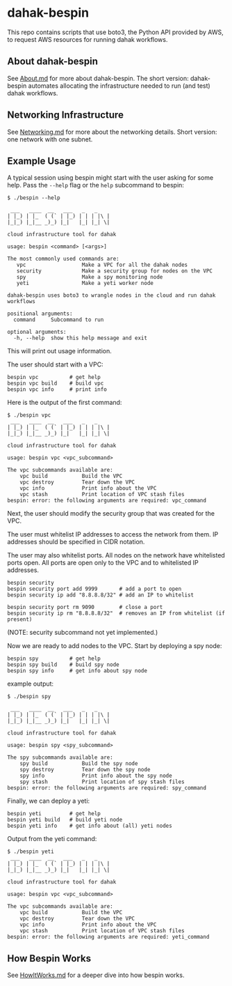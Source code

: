 # dahak-bespin

This repo contains scripts that use boto3, the Python API 
provided by AWS, to request AWS resources for running 
dahak workflows.

## About dahak-bespin

See [About.md](/About.md) for more about dahak-bespin.
The short version: dahak-bespin automates allocating
the infrastructure needed to run (and test) dahak workflows.

## Networking Infrastructure

See [Networking.md](/Networking.md) for more about the networking 
details. Short version: one network with one subnet.

## Example Usage

A typical session using bespin
might start with the user asking
for some help. Pass the `--help` flag
or the `help` subcommand to bespin:

```
$ ./bespin --help

 ___   ____  __   ___   _   _
| |_) | |_  ( (` | |_) | | | |\ |
|_|_) |_|__ _)_) |_|   |_| |_| \|

cloud infrastructure tool for dahak

usage: bespin <command> [<args>]

The most commonly used commands are:
   vpc                  Make a VPC for all the dahak nodes
   security             Make a security group for nodes on the VPC
   spy                  Make a spy monitoring node
   yeti                 Make a yeti worker node

dahak-bespin uses boto3 to wrangle nodes in the cloud and run dahak workflows

positional arguments:
  command     Subcommand to run

optional arguments:
  -h, --help  show this help message and exit
```

This will print out usage information.

The user should start with a VPC:

```
bespin vpc          # get help
bespin vpc build    # build vpc
bespin vpc info     # print info
```

Here is the output of the first command:

```
$ ./bespin vpc
 ___   ____  __   ___   _   _
| |_) | |_  ( (` | |_) | | | |\ |
|_|_) |_|__ _)_) |_|   |_| |_| \|

cloud infrastructure tool for dahak

usage: bespin vpc <vpc_subcommand>

The vpc subcommands available are:
    vpc build           Build the VPC
    vpc destroy         Tear down the VPC
    vpc info            Print info about the VPC
    vpc stash           Print location of VPC stash files
bespin: error: the following arguments are required: vpc_command
```

Next, the user should modify the security group 
that was created for the VPC. 

The user must whitelist IP addresses to access 
the network from them.
IP addresses should be specified in CIDR notation.

The user may also whitelist ports. 
All nodes on the network have whitelisted ports open.
All ports are open only to the VPC and to whitelisted 
IP addresses.

```
bespin security
bespin security port add 9999       # add a port to open
bespin security ip add "8.8.8.8/32" # add an IP to whitelist

bespin security port rm 9090        # close a port
bespin security ip rm "8.8.8.8/32"  # removes an IP from whitelist (if present)
```

(NOTE: security subcommand not yet implemented.)

Now we are ready to add nodes to the VPC.
Start by deploying a spy node:

```
bespin spy          # get help
bespin spy build    # build spy node
bespin spy info     # get info about spy node
```

example output:

```
$ ./bespin spy

 ___   ____  __   ___   _   _
| |_) | |_  ( (` | |_) | | | |\ |
|_|_) |_|__ _)_) |_|   |_| |_| \|

cloud infrastructure tool for dahak

usage: bespin spy <spy_subcommand>

The spy subcommands available are:
    spy build           Build the spy node
    spy destroy         Tear down the spy node
    spy info            Print info about the spy node
    spy stash           Print location of spy stash files
bespin: error: the following arguments are required: spy_command
```

Finally, we can deploy a yeti:

```
bespin yeti         # get help
bespin yeti build   # build yeti node
bespin yeti info    # get info about (all) yeti nodes
```

Output from the yeti command:

```
$ ./bespin yeti
 ___   ____  __   ___   _   _
| |_) | |_  ( (` | |_) | | | |\ |
|_|_) |_|__ _)_) |_|   |_| |_| \|

cloud infrastructure tool for dahak

usage: bespin vpc <vpc_subcommand>

The vpc subcommands available are:
    vpc build           Build the VPC
    vpc destroy         Tear down the VPC
    vpc info            Print info about the VPC
    vpc stash           Print location of VPC stash files
bespin: error: the following arguments are required: yeti_command
```

## How Bespin Works

See [HowItWorks.md](/HowItWorks.md)
for a deeper dive into how bespin works.

